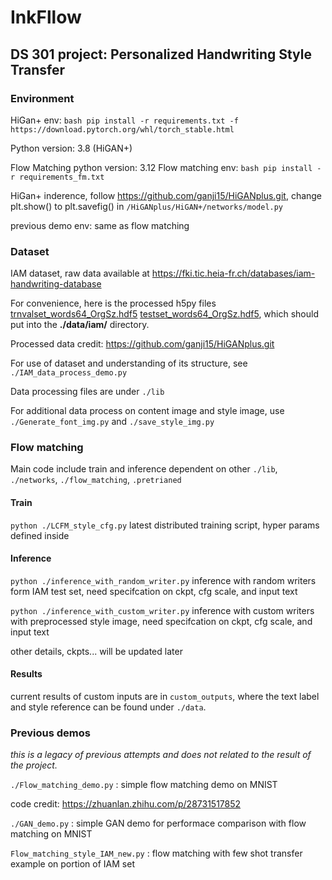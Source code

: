 # InkFllow

## DS 301 project: Personalized Handwriting Style Transfer


### Environment

HiGan+ env: ```bash pip install -r requirements.txt -f https://download.pytorch.org/whl/torch_stable.html```

Python version: 3.8 (HiGAN+)

Flow Matching python version: 3.12
Flow matching env: ```bash pip install -r requirements_fm.txt```

HiGan+ inderence, follow <https://github.com/ganji15/HiGANplus.git>, change plt.show() to plt.savefig() in `/HiGANplus/HiGAN+/networks/model.py`

previous demo env: same as flow matching

### Dataset

IAM dataset, raw data available at <https://fki.tic.heia-fr.ch/databases/iam-handwriting-database>

For convenience, here is the processed h5py files [trnvalset_words64_OrgSz.hdf5](https://github.com/ganji15/HiGANplus/releases/download/dataset/trnvalset_words64_OrgSz.hdf5)  [testset_words64_OrgSz.hdf5](https://github.com/ganji15/HiGANplus/releases/download/dataset/testset_words64_OrgSz.hdf5), which should put into the **./data/iam/** directory.

Processed data credit: <https://github.com/ganji15/HiGANplus.git>

For use of dataset and understanding of its structure, see `./IAM_data_process_demo.py`

Data processing files are under `./lib`

For additional data process on content image and style image, use `./Generate_font_img.py` and `./save_style_img.py`


### Flow matching

Main code include train and inference dependent on other `./lib`, `./networks`, `./flow_matching`, `.pretrianed`

#### Train

`python ./LCFM_style_cfg.py` 
latest distributed training script, hyper params defined inside

#### Inference

`python ./inference_with_random_writer.py`
inference with random writers form IAM test set, need specifcation on ckpt, cfg scale, and input text

`python ./inference_with_custom_writer.py`
inference with custom writers with preprocessed style image, need specifcation on ckpt, cfg scale, and input text


other details, ckpts... will be updated later


#### Results

current results of custom inputs are in `custom_outputs`, where the text label and style reference can be found under `./data`.

### Previous demos

*this is a legacy of previous attempts and does not related to the result of the project.*

`./Flow_matching_demo.py` : simple flow matching demo on MNIST

code credit: <https://zhuanlan.zhihu.com/p/28731517852>

`./GAN_demo.py` : simple GAN demo for performace comparison with flow matching on MNIST

`Flow_matching_style_IAM_new.py` : flow matching with few shot transfer example on portion of IAM set
